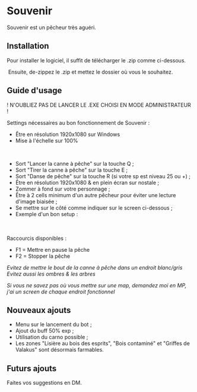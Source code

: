 
# Souvenir

Souvenir est un pêcheur très aguéri.

## Installation

Pour installer le logiciel, il suffit de télécharger le .zip comme ci-dessous.

<a href="https://zupimages.net/viewer.php?id=21/30/odlc.png"><img src="https://zupimages.net/up/21/30/odlc.png" alt="" /></a>
Ensuite, de-zippez le .zip et mettez le dossier où vous le souhaitez.

## Guide d'usage

! N'OUBLIEZ PAS DE LANCER LE .EXE CHOISI EN MODE ADMINISTRATEUR !

Settings nécessaires au bon fonctionnement de Souvenir :
- Être en résolution 1920x1080 sur Windows
- Mise à l'échelle sur 100%

<a href="https://zupimages.net/viewer.php?id=21/30/oqhp.png"><img src="https://zupimages.net/up/21/30/oqhp.png" alt="" /></a>
<a href="https://zupimages.net/viewer.php?id=21/30/00in.png"><img src="https://zupimages.net/up/21/30/00in.png" alt="" /></a>

- Sort "Lancer la canne à pêche" sur la touche Q ;
- Sort "Tirer la canne à pêche" sur la touche E ;
- Sort "Danse de pêche" sur la touche R (si votre sp est niveau 25 ou +) ; 
- Être en résolution 1920x1080 & en plein écran sur nostale ;
- Zommer à fond sur votre personnage ;
- Être à 2 cells minimum d'un autre pêcheur pour éviter une lecture d'image biaisée ;
- Se mettre sur le côté comme indiquer sur le screen ci-dessous ;
- Exemple d'un bon setup : <br/><br/>
<a href="https://zupimages.net/viewer.php?id=21/30/eo8i.png"><img src="https://zupimages.net/up/21/30/eo8i.png" alt="" /></a>

Raccourcis disponibles :
- F1 = Mettre en pause la pêche
- F2 = Stopper la pêche

<em>Evitez de mettre le bout de la canne à pêche dans un endroit blanc/gris</em><br>
<em>Evitez aussi les ombres & les arbres</em>

<em>Si vous ne savez pas où vous mettre sur une map, demandez moi en MP, j'ai un screen de chaque endroit fonctionnel</em>

## Nouveaux ajouts
- Menu sur le lancement du bot ;
- Ajout du buff 50% exp ;
- Utilisation du carno possible ;
- Les zones "Lisière au bois des esprits", "Bois contaminé" et "Griffes de Valakus" sont désormais farmables.

## Futurs ajouts
Faites vos suggestions en DM.
